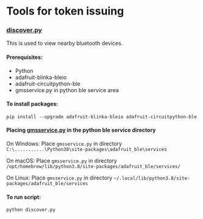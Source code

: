 # Tools for token issuing

### [discover.py](https://github.com/IFS4205-AY21-22-Group4/token-issuing-tools/blob/master/discover.py)

This is used to view nearby bluetooth devices.

#### Prerequisites:
 - Python
 - adafruit-blinka-bleio
 - adafruit-circuitpython-ble
 - gmsservice.py in python ble service area

#### To install packages:
```
pip install --upgrade adafruit-blinka-bleio adafruit-circuitpython-ble
```
#### Placing [gmsservice.py](https://github.com/IFS4205-AY21-22-Group4/token-issuing-tools/blob/master/gmsservice.py) in the python ble service directory

On Windows:
Place `gmsservice.py` in directory `C:\...........\Python38\site-packages\adafruit_ble\services`

On macOS:
Place `gmsservice.py` in directory `/opt/homebrew/lib/python3.8/site-packages/adafruit_ble/services/`

On Linux:
Place `gmsservice.py` in directory `~/.local/lib/python3.8/site-packages/adafruit_ble/services`

#### To run script:
```
python discover.py
```